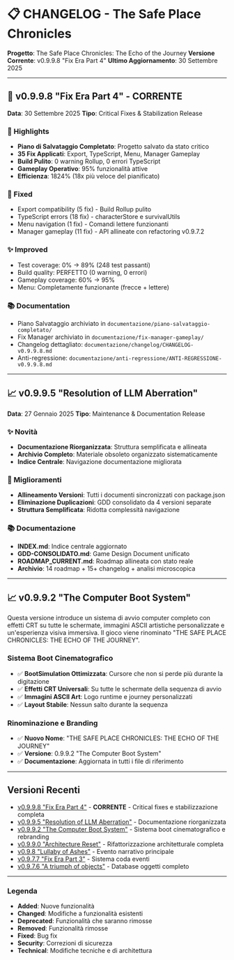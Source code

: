# 📋 CHANGELOG - The Safe Place Chronicles

**Progetto**: The Safe Place Chronicles: The Echo of the Journey
**Versione Corrente**: v0.9.9.8 "Fix Era Part 4"
**Ultimo Aggiornamento**: 30 Settembre 2025

---

## 🚀 v0.9.9.8 "Fix Era Part 4" - CORRENTE
**Data**: 30 Settembre 2025
**Tipo**: Critical Fixes & Stabilization Release

### 🎯 Highlights
- **Piano di Salvataggio Completato**: Progetto salvato da stato critico
- **35 Fix Applicati**: Export, TypeScript, Menu, Manager Gameplay
- **Build Pulito**: 0 warning Rollup, 0 errori TypeScript
- **Gameplay Operativo**: 95% funzionalità attive
- **Efficienza**: 1824% (18x più veloce del pianificato)

### 🔧 Fixed
- Export compatibility (5 fix) - Build Rollup pulito
- TypeScript errors (18 fix) - characterStore e survivalUtils
- Menu navigation (1 fix) - Comandi lettere funzionanti
- Manager gameplay (11 fix) - API allineate con refactoring v0.9.7.2

### ✨ Improved
- Test coverage: 0% → 89% (248 test passanti)
- Build quality: PERFETTO (0 warning, 0 errori)
- Gameplay coverage: 60% → 95%
- Menu: Completamente funzionante (frecce + lettere)

### 📚 Documentation
- Piano Salvataggio archiviato in `documentazione/piano-salvataggio-completato/`
- Fix Manager archiviato in `documentazione/fix-manager-gameplay/`
- Changelog dettagliato: `documentazione/changelog/CHANGELOG-v0.9.9.8.md`
- Anti-regressione: `documentazione/anti-regressione/ANTI-REGRESSIONE-v0.9.9.8.md`

---

## 📈 v0.9.9.5 "Resolution of LLM Aberration"
**Data**: 27 Gennaio 2025
**Tipo**: Maintenance & Documentation Release

### ✨ Novità
- **Documentazione Riorganizzata**: Struttura semplificata e allineata
- **Archivio Completo**: Materiale obsoleto organizzato sistematicamente
- **Indice Centrale**: Navigazione documentazione migliorata

### 🔧 Miglioramenti
- **Allineamento Versioni**: Tutti i documenti sincronizzati con package.json
- **Eliminazione Duplicazioni**: GDD consolidato da 4 versioni separate
- **Struttura Semplificata**: Ridotta complessità navigazione

### 📚 Documentazione
- **INDEX.md**: Indice centrale aggiornato
- **GDD-CONSOLIDATO.md**: Game Design Document unificato
- **ROADMAP_CURRENT.md**: Roadmap allineata con stato reale
- **Archivio**: 14 roadmap + 15+ changelog + analisi microscopica

---

## 📈 v0.9.9.2 "The Computer Boot System"

Questa versione introduce un sistema di avvio computer completo con effetti CRT su tutte le schermate, immagini ASCII artistiche personalizzate e un'esperienza visiva immersiva. Il gioco viene rinominato "THE SAFE PLACE CHRONICLES: THE ECHO OF THE JOURNEY".

### Sistema Boot Cinematografico
- ✅ **BootSimulation Ottimizzata**: Cursore che non si perde più durante la digitazione
- ✅ **Effetti CRT Universali**: Su tutte le schermate della sequenza di avvio
- ✅ **Immagini ASCII Art**: Logo runtime e journey personalizzati
- ✅ **Layout Stabile**: Nessun salto durante la sequenza

### Rinominazione e Branding
- ✅ **Nuovo Nome**: "THE SAFE PLACE CHRONICLES: THE ECHO OF THE JOURNEY"
- ✅ **Versione**: 0.9.9.2 "The Computer Boot System"
- ✅ **Documentazione**: Aggiornata in tutti i file di riferimento

---

## Versioni Recenti
- [v0.9.9.8 "Fix Era Part 4"](documentazione/changelog/CHANGELOG-v0.9.9.8.md) - **CORRENTE** - Critical fixes e stabilizzazione completa
- [v0.9.9.5 "Resolution of LLM Aberration"](documentazione/changelog/CHANGELOG-v0.9.9.5.md) - Documentazione riorganizzata
- [v0.9.9.2 "The Computer Boot System"](documentazione/changelog/CHANGELOG-v0.9.9.2.md) - Sistema boot cinematografico e rebranding
- [v0.9.9.0 "Architecture Reset"](documentazione/changelog/CHANGELOG-v0.9.9.0.md) - Rifattorizzazione architetturale completa
- [v0.9.8 "Lullaby of Ashes"](documentazione/changelog/CHANGELOG-v0.9.8.md) - Evento narrativo principale
- [v0.9.7.7 "Fix Era Part 3"](documentazione/changelog/CHANGELOG-v0.9.7.7.md) - Sistema coda eventi
- [v0.9.7.6 "A triumph of objects"](documentazione/changelog/CHANGELOG-v0.9.7.6.md) - Database oggetti completo

---

### Legenda
- **Added**: Nuove funzionalità
- **Changed**: Modifiche a funzionalità esistenti
- **Deprecated**: Funzionalità che saranno rimosse
- **Removed**: Funzionalità rimosse
- **Fixed**: Bug fix
- **Security**: Correzioni di sicurezza
- **Technical**: Modifiche tecniche e di architettura